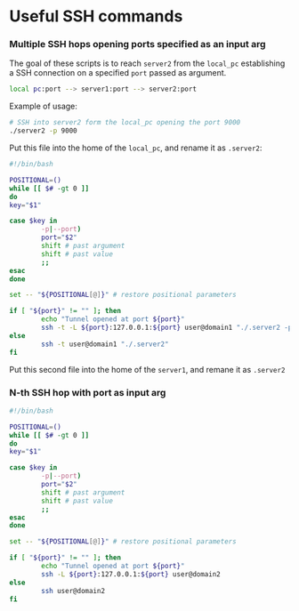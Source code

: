 # Useful SSH commands

### Multiple SSH hops opening ports specified as an input arg

The goal of these scripts is to reach `server2` from the `local_pc` establishing a SSH connection on a specified `port` passed as argument.

```bash
local pc:port --> server1:port --> server2:port
```

Example of usage:
```bash
# SSH into server2 form the local_pc opening the port 9000
./server2 -p 9000
```

Put this file into the home of the `local_pc`, and rename it as `.server2`:
```bash
#!/bin/bash

POSITIONAL=()
while [[ $# -gt 0 ]]
do
key="$1"

case $key in
        -p|--port)
        port="$2"
        shift # past argument
        shift # past value
        ;;
esac
done

set -- "${POSITIONAL[@]}" # restore positional parameters

if [ "${port}" != "" ]; then
        echo "Tunnel opened at port ${port}"
        ssh -t -L ${port}:127.0.0.1:${port} user@domain1 "./.server2 -p ${port}"
else
        ssh -t user@domain1 "./.server2"
fi
```

Put this second file into the home of the `server1`, and remane it as `.server2`
### N-th SSH hop with port as input arg 
```bash
#!/bin/bash

POSITIONAL=()
while [[ $# -gt 0 ]]
do
key="$1"

case $key in
        -p|--port)
        port="$2"
        shift # past argument
        shift # past value
        ;;
esac
done

set -- "${POSITIONAL[@]}" # restore positional parameters

if [ "${port}" != "" ]; then
        echo "Tunnel opened at port ${port}"
        ssh -L ${port}:127.0.0.1:${port} user@domain2
else
        ssh user@domain2
fi
```
